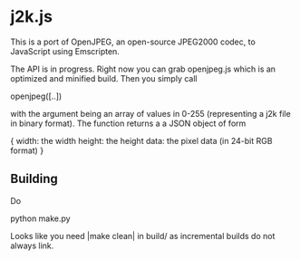 
j2k.js
======

This is a port of OpenJPEG, an open-source JPEG2000 codec, to JavaScript using Emscripten.

The API is in progress. Right now you can grab openjpeg.js which is an optimized and
minified build. Then you simply call

  openjpeg([..])

with the argument being an array of values in 0-255 (representing a j2k file in binary format).
The function returns a a JSON object of form

  {
    width: the width
    height: the height
    data: the pixel data (in 24-bit RGB format)
  }


Building
--------

Do

  python make.py

Looks like you need |make clean| in build/ as incremental builds do not always link.

